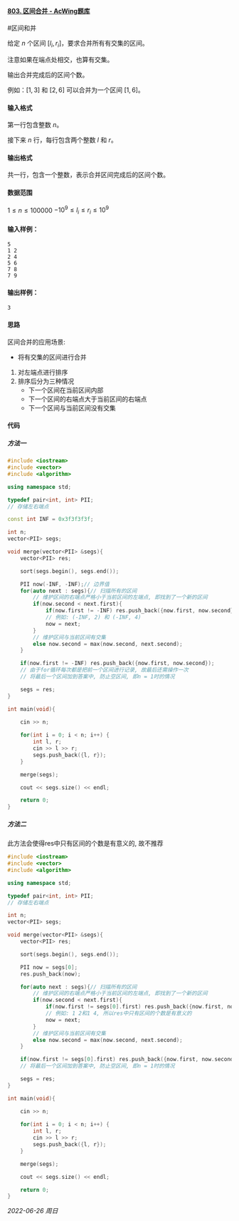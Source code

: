 #### [803. 区间合并 - AcWing题库](https://www.acwing.com/problem/content/805/)

#区间和并

给定 $n$ 个区间 $[l_i,r_i]$，要求合并所有有交集的区间。

注意如果在端点处相交，也算有交集。

输出合并完成后的区间个数。

例如：$[1,3]$ 和 $[2,6]$ 可以合并为一个区间 $[1,6]$。

#### 输入格式

第一行包含整数 $n$。

接下来 $n$ 行，每行包含两个整数 $l$ 和 $r$。

#### 输出格式

共一行，包含一个整数，表示合并区间完成后的区间个数。

#### 数据范围

$1≤n≤100000$
$−10^9≤l_i≤r_i≤10^9$

#### 输入样例：

```in
5
1 2
2 4
5 6
7 8
7 9
```

#### 输出样例：

```out
3
```

#### 思路

区间合并的应用场景:
- 将有交集的区间进行合并

1. 对左端点进行排序
2. 排序后分为三种情况
   - 下一个区间在当前区间内部
   - 下一个区间的右端点大于当前区间的右端点
   - 下一个区间与当前区间没有交集

#### 代码

##### 方法一
```cpp
#include <iostream>
#include <vector>
#include <algorithm>

using namespace std;

typedef pair<int, int> PII;
// 存储左右端点

const int INF = 0x3f3f3f3f;

int n;
vector<PII> segs;

void merge(vector<PII> &segs){
    vector<PII> res;

    sort(segs.begin(), segs.end());

    PII now(-INF, -INF);// 边界值
    for(auto next : segs){// 扫描所有的区间
        // 维护区间的右端点严格小于当前区间的左端点, 即找到了一个新的区间
        if(now.second < next.first){
            if(now.first != -INF) res.push_back({now.first, now.second});// 不能是初始的区间
            // 例如: (-INF, 2) 和 (-INF, 4)
            now = next;
        }
        // 维护区间与当前区间有交集
        else now.second = max(now.second, next.second);
    }

    if(now.first != -INF) res.push_back({now.first, now.second});
    // 由于for循环每次都是把前一个区间进行记录, 故最后还需操作一次
    // 将最后一个区间加到答案中, 防止空区间, 即n = 1时的情况

    segs = res;
}

int main(void){

    cin >> n;
    
    for(int i = 0; i < n; i++) {
        int l, r;
        cin >> l >> r;
        segs.push_back({l, r});
    }

    merge(segs);

    cout << segs.size() << endl;

    return 0;
}
```


##### 方法二
此方法会使得res中只有区间的个数是有意义的, 故不推荐
```cpp
#include <iostream>
#include <vector>
#include <algorithm>

using namespace std;

typedef pair<int, int> PII;
// 存储左右端点

int n;
vector<PII> segs;

void merge(vector<PII> &segs){
    vector<PII> res;

    sort(segs.begin(), segs.end());

    PII now = segs[0];
    res.push_back(now);

    for(auto next : segs){// 扫描所有的区间
        // 维护区间的右端点严格小于当前区间的左端点, 即找到了一个新的区间
        if(now.second < next.first){
            if(now.first != segs[0].first) res.push_back({now.first, now.second});// 不能是初始的区间
            // 例如: 1 2和1 4, 所以res中只有区间的个数是有意义的
            now = next;
        }
        // 维护区间与当前区间有交集
        else now.second = max(now.second, next.second);
    }

    if(now.first != segs[0].first) res.push_back({now.first, now.second});
    // 将最后一个区间加到答案中, 防止空区间, 即n = 1时的情况

    segs = res;
}

int main(void){

    cin >> n;
    
    for(int i = 0; i < n; i++) {
        int l, r;
        cin >> l >> r;
        segs.push_back({l, r});
    }

    merge(segs);

    cout << segs.size() << endl;

    return 0;
}
```

*2022-06-26 周日*